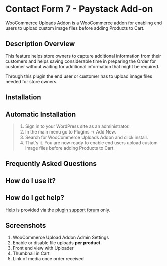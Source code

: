 # Contact Form 7 - Paystack Add-on

WooCommerce Uploads Addon is a WooCommerce addon for enabling end users to upload custom image files before adding Products to Cart.

## Description Overview

This feature helps store owners to capture additional information from their customers and helps saving considerable time in preparing the Order for customer without waiting for additional information that might be required. 

Through this plugin the end user or customer has to upload image files needed for store owners.

## Installation

## Automatic Installation
> 1. Sign in to your WordPress site as an administrator.
> 2. In the main menu go to Plugins -> Add New.
> 3. Search for WooCommerce Uploads Addon and click install.
> 4. That's it. You are now ready to enable end users upload custom image files before adding Products to Cart.

## Frequently Asked Questions

## How do I use it? 

## How do I get help?

Help is provided via the [plugin support forum](https://wordpress.org/support/plugin/woo-uploads-addon) only.

## Screenshots
1. WooCommerce Upload Addon Admin Settings
2. Enable or disable file uploads **per product.**
2. Front end view with Uploader
3. Thumbnail in Cart
4. Link of media once order received
